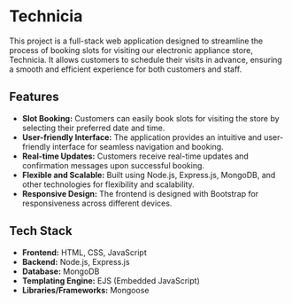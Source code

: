 # Technicia

This project is a full-stack web application designed to streamline the process of booking slots for visiting our electronic appliance store, Technicia. It allows customers to schedule their visits in advance, ensuring a smooth and efficient experience for both customers and staff.

## Features

- **Slot Booking:** Customers can easily book slots for visiting the store by selecting their preferred date and time.
- **User-friendly Interface:** The application provides an intuitive and user-friendly interface for seamless navigation and booking.
- **Real-time Updates:** Customers receive real-time updates and confirmation messages upon successful booking.
- **Flexible and Scalable:** Built using Node.js, Express.js, MongoDB, and other technologies for flexibility and scalability.
- **Responsive Design:** The frontend is designed with Bootstrap for responsiveness across different devices.

## Tech Stack

- **Frontend:** HTML, CSS, JavaScript
- **Backend:** Node.js, Express.js
- **Database:** MongoDB
- **Templating Engine:** EJS (Embedded JavaScript)
- **Libraries/Frameworks:** Mongoose


